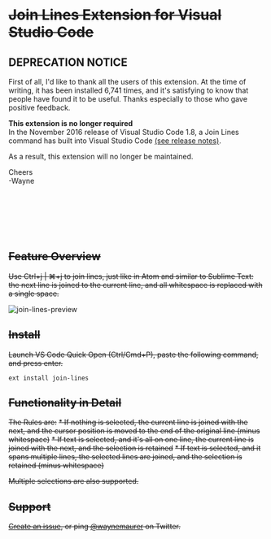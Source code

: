 # ~~Join Lines Extension for Visual Studio Code~~

## DEPRECATION NOTICE

First of all, I'd like to thank all the users of this extension. At the time of writing, it has been installed 6,741 times, and it's satisfying to know that people have found it to be useful. Thanks especially to those who gave positive feedback.

**This extension is no longer required**<br>
In the November 2016 release of Visual Studio Code 1.8, a Join Lines command has built into Visual Studio Code [(see release notes)](https://code.visualstudio.com/updates#_sublime-text-compatibility).

As a result, this extension will no longer be maintained.

Cheers<br>
-Wayne

<br>
<br>
<br>
<br>
<br>

## ~~Feature Overview~~

~~Use Ctrl+j | ⌘+j to join lines, just like in Atom and similar to Sublime Text: the next line is joined to
the current line, and all whitespace is replaced with a single space.~~

![join-lines-preview](https://cloud.githubusercontent.com/assets/2899448/11255751/36ee036a-8e48-11e5-8e1f-8889bf2df026.gif)

## ~~Install~~

~~Launch VS Code Quick Open (Ctrl/Cmd+P), paste the following command, and press enter.~~
```
ext install join-lines
```

## ~~Functionality in Detail~~

~~The Rules are:~~
~~* If nothing is selected, the current line is joined with the next, and the cursor position is moved to the end
of the original line (minus whitespace)~~
~~* If text is selected, and it's all on one line, the current line is joined with the next, and the selection is retained~~
~~* If text is selected, and it spans multiple lines, the selected lines are joined, and the selection is retained (minus whitespace)~~

~~Multiple selections are also supported.~~

## ~~Support~~

~~[Create an issue](https://github.com/wmaurer/vscode-join-lines/issues), or ping [@waynemaurer](https://twitter.com/waynemaurer) on Twitter.~~
